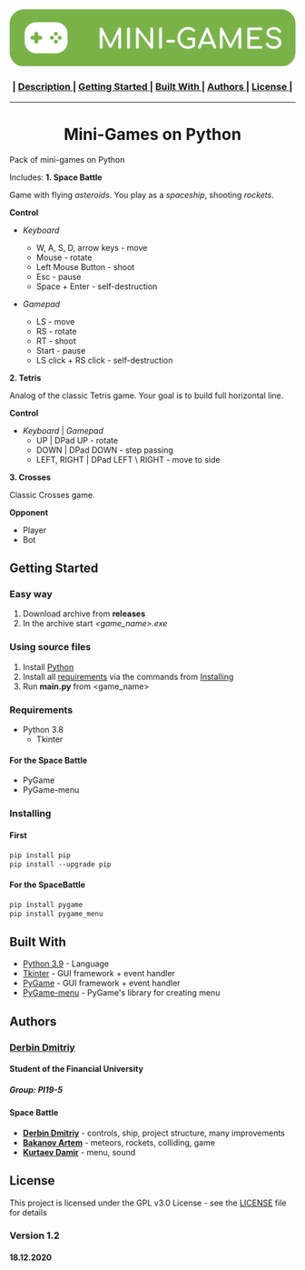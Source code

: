 <img src="https://github.com/T1GIT/T1GIT/raw/main/covers/Mini_Games.png">

<h3 align="center"> |
    <a href="#Description"> Description </a> |
    <a href="#Getting-Started"> Getting Started </a> |
    <a href="#Built-With"> Built With </a> |
    <a href="#Authors"> Authors </a> |
    <a href="#License"> License </a> |
</h3> 

------------------------------------------------

<h1 align="center"> Mini-Games on Python </h1>

Pack of mini-games on Python

Includes:
**1. Space Battle**

Game with flying _asteroids_. You play as a _spaceship_, shooting _rockets_.

**Control**

* _Keyboard_
    * W, A, S, D, arrow keys - move
    * Mouse - rotate
    * Left Mouse Button - shoot
    * Esc - pause
    * Space + Enter - self-destruction
    
* _Gamepad_
    * LS - move
    * RS - rotate
    * RT - shoot
    * Start - pause
    * LS click + RS click - self-destruction
        
**2. Tetris**

Analog of the classic Tetris game. Your goal is to build full horizontal line.

**Control**

* _Keyboard_ | _Gamepad_
    * UP | DPad UP - rotate
    * DOWN | DPad DOWN - step passing
    * LEFT, RIGHT | DPad LEFT \ RIGHT - move to side

**3. Crosses**

Classic Crosses game.

**Opponent**
* Player
* Bot

## Getting Started

### Easy way

1. Download archive from **releases**
2. In the archive start _<game_name>.exe_

### Using source files
1. Install [Python](https://www.python.org/)
2. Install all [requirements](#Requirements) via the commands from [Installing](#Installing)
3. Run **main.py** from <game_name>


### Requirements

* Python 3.8
    * Tkinter

#### For the Space Battle

* PyGame
* PyGame-menu


### Installing

#### First
```
pip install pip
pip install --upgrade pip
```
#### For the SpaceBattle
```
pip install pygame
pip install pygame_menu
```


## Built With

* [Python 3.9](https://www.python.org) - Language
* [Tkinter](https://tkdocs.com) - GUI framework + event handler
* [PyGame](https://www.pygame.org/news) - GUI framework + event handler
* [PyGame-menu](https://pygame-menu.readthedocs.io/en/latest/) - PyGame's library for creating menu


## Authors

### [**Derbin Dmitriy**](https://github.com/T1GIT)

#### Student of the Financial University
##### Group: PI19-5

#### Space Battle
* [**Derbin Dmitriy**](https://github.com/T1GIT) - controls, ship, project structure, many improvements
* [**Bakanov Artem**](https://github.com/Attilene) - meteors, rockets, colliding, game
* [**Kurtaev Damir**](https://github.com/Amikuto) - menu, sound


## License

This project is licensed under the GPL v3.0 License - see the [LICENSE](LICENSE) file for details


### Version 1.2
#### 18.12.2020
